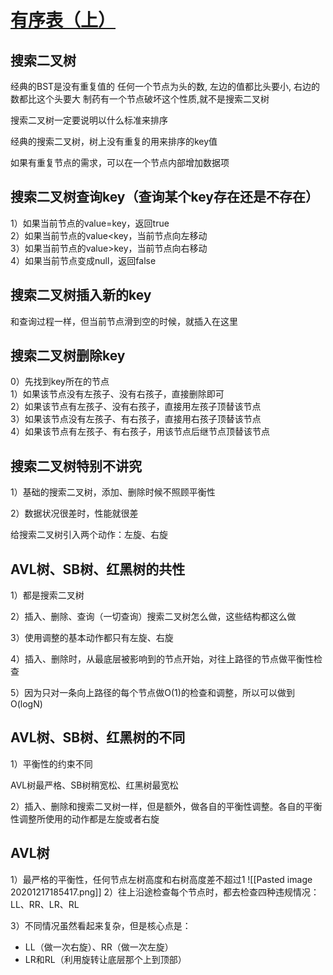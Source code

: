 # [ 有序表（上）](https://www.bilibili.com/video/BV16MvYegEEX)

## 搜索二叉树

经典的BST是没有重复值的
任何一个节点为头的数, 左边的值都比头要小, 右边的数都比这个头要大
制药有一个节点破坏这个性质,就不是搜索二叉树


搜索二叉树一定要说明以什么标准来排序

经典的搜索二叉树，树上没有重复的用来排序的key值

如果有重复节点的需求，可以在一个节点内部增加数据项


## 搜索二叉树查询key（查询某个key存在还是不存在）

1）如果当前节点的value=key，返回true  
2）如果当前节点的value<key，当前节点向左移动  
3）如果当前节点的value>key，当前节点向右移动  
4）如果当前节点变成null，返回false  


## 搜索二叉树插入新的key

和查询过程一样，但当前节点滑到空的时候，就插入在这里

## 搜索二叉树删除key

0）先找到key所在的节点  
1）如果该节点没有左孩子、没有右孩子，直接删除即可  
2）如果该节点有左孩子、没有右孩子，直接用左孩子顶替该节点  
3）如果该节点没有左孩子、有右孩子，直接用右孩子顶替该节点  
4）如果该节点有左孩子、有右孩子，用该节点后继节点顶替该节点  


## 搜索二叉树特别不讲究

1）基础的搜索二叉树，添加、删除时候不照顾平衡性

2）数据状况很差时，性能就很差


给搜索二叉树引入两个动作：左旋、右旋


## AVL树、SB树、红黑树的共性


1）都是搜索二叉树

2）插入、删除、查询（一切查询）搜索二叉树怎么做，这些结构都这么做

3）使用调整的基本动作都只有左旋、右旋

4）插入、删除时，从最底层被影响到的节点开始，对往上路径的节点做平衡性检查

5）因为只对一条向上路径的每个节点做O(1)的检查和调整，所以可以做到O(logN)



## AVL树、SB树、红黑树的不同

1）平衡性的约束不同

AVL树最严格、SB树稍宽松、红黑树最宽松

2）插入、删除和搜索二叉树一样，但是额外，做各自的平衡性调整。各自的平衡性调整所使用的动作都是左旋或者右旋

## AVL树 

1）最严格的平衡性，任何节点左树高度和右树高度差不超过1
![[Pasted image 20201217185417.png]]
2）往上沿途检查每个节点时，都去检查四种违规情况：LL、RR、LR、RL

3）不同情况虽然看起来复杂，但是核心点是：
- LL（做一次右旋）、RR（做一次左旋）
- LR和RL（利用旋转让底层那个上到顶部）